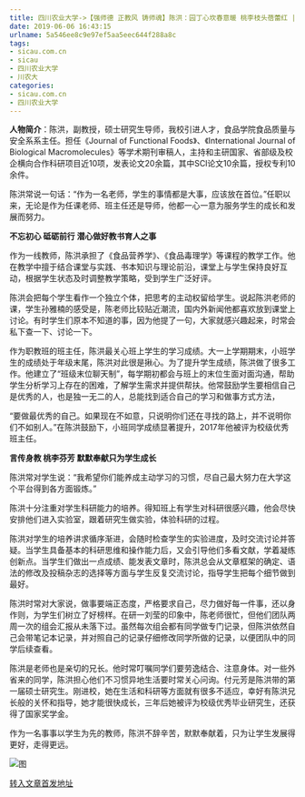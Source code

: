 ```yaml
---
title: 四川农业大学->【强师德 正教风 铸师魂】陈洪：园丁心坎春意暖 桃李枝头蓓蕾红 | sicau.com.cn
date: 2019-06-06 16:43:15
urlname: 5a546ee8c9e97ef5aa5eec644f288a8c
tags: 
- sicau.com.cn
- sicau
- 四川农业大学
- 川农大
categories:
- sicau.com.cn
- 四川农业大学
---
```



**人物简介**：陈洪，副教授，硕士研究生导师，我校引进人才，食品学院食品质量与安全系系主任。担任《Journal of Functional Foods》、《International Journal of Biological Macromolecules》等学术期刊审稿人，主持和主研国家、省部级及校企横向合作科研项目近10项，发表论文20余篇，其中SCI论文10余篇，授权专利10余件。

陈洪常说一句话：“作为一名老师，学生的事情都是大事，应该放在首位。”任职以来，无论是作为任课老师、班主任还是导师，他都一心一意为服务学生的成长和发展而努力。

**不忘初心 砥砺前行 潜心做好教书育人之事**

作为一线教师，陈洪承担了《食品营养学》、《食品毒理学》等课程的教学工作。他在教学中擅于结合课堂与实践、书本知识与理论前沿，课堂上与学生保持良好互动，根据学生状态及时调整教学策略，受到学生广泛好评。

陈洪会把每个学生看作一个独立个体，把思考的主动权留给学生。说起陈洪老师的课，学生孙雅楠的感受是，陈老师比较贴近潮流，国内外新闻他都喜欢放到课堂上讨论。有时学生们原本不知道的事，因为他提了一句，大家就感兴趣起来，时常会私下查一下、讨论一下。

作为职教班的班主任，陈洪最关心班上学生的学习成绩。大一上学期期末，小班学生的成绩处于年级末尾，陈洪对此很是揪心。为了提升学生成绩，陈洪做了很多工作。他建立了“班级末位聊天制”，每学期初都会与班上的末位生面对面沟通，帮助学生分析学习上存在的困难，了解学生需求并提供帮扶。他常鼓励学生要相信自己是优秀的人，也是独一无二的人，总能找到适合自己的学习和做事方式方法，

“要做最优秀的自己。如果现在不如意，只说明你们还在寻找的路上，并不说明你们不如别人。”在陈洪鼓励下，小班同学成绩显著提升，2017年他被评为校级优秀班主任。

**言传身教 桃李芬芳 默默奉献只为学生成长**

陈洪常对学生说：“我希望你们能养成主动学习的习惯，尽自己最大努力在大学这个平台得到各方面锻炼。”

陈洪十分注重对学生科研能力的培养。得知班上有学生对科研很感兴趣，他会尽快安排他们进入实验室，跟着研究生做实验，体验科研的过程。

陈洪对学生的培养讲求循序渐进，会随时检查学生的实验进度，及时交流讨论并答疑。当学生具备基本的科研思维和操作能力后，又会引导他们多看文献，学着凝练创新点。当学生们做出一点成绩、能发表文章时，陈洪总会从文章框架的确定、语法的修改及投稿杂志的选择等方面与学生反复交流讨论，指导学生把每个细节做到最好。

陈洪时常对大家说，做事要端正态度，严格要求自己，尽力做好每一件事，还以身作则，为学生们树立了好榜样。在研一刘莹的印象中，陈老师很忙，但他们团队两周一次的组会汇报从未落下过。虽然每次组会都有同学做专门记录，但陈洪依然自己会带笔记本记录，并对照自己的记录仔细修改同学所做的记录，以便团队中的同学后续查看。

陈洪是老师也是亲切的兄长。他时常叮嘱同学们要劳逸结合、注意身体。对一些外省来的同学，陈洪担心他们不习惯异地生活要时常关心问询。付元芳是陈洪带的第一届硕士研究生。刚进校，她在生活和科研等方面就有很多不适应，幸好有陈洪兄长般的关怀和指导，她才能很快成长，三年后她被评为校级优秀毕业研究生，还获得了国家奖学金。

作为一名事事以学生为先的教师，陈洪不辞辛苦，默默奉献着，只为让学生发展得更好，走得更远。



![图](https://news.sicau.edu.cn/__local/E/67/09/413096D7515953F184067B8BA24_13B49157_2C31B.jpg)

[转入文章首发地址](https://news.sicau.edu.cn/info/1078/51968.htm)